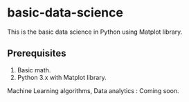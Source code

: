 # basic-data-science
This is the basic data science in Python using Matplot library.

## Prerequisites
1. Basic math.
2. Python 3.x with Matplot library.


Machine Learning algorithms, Data analytics : Coming soon.

